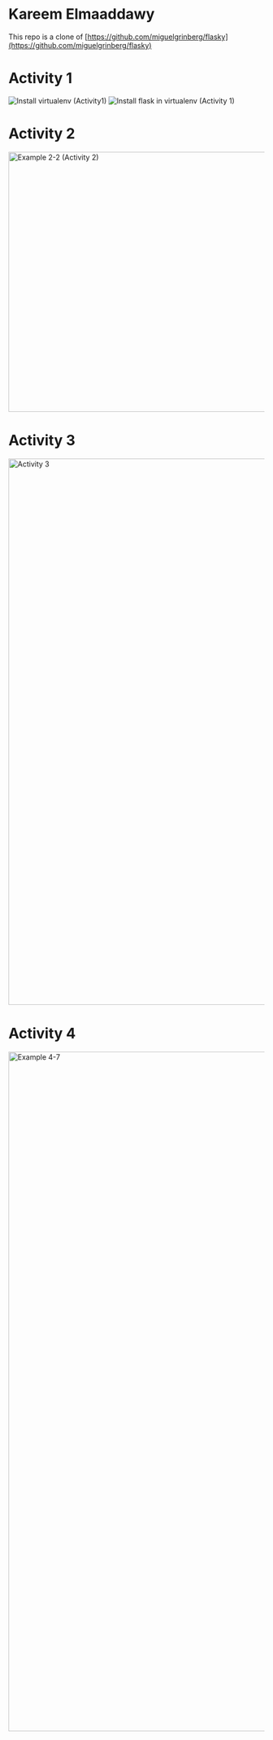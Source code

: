 # Kareem Elmaaddawy
This repo is a clone of [https://github.com/miguelgrinberg/flasky](https://github.com/miguelgrinberg/flasky)
# Activity 1
![Install virtualenv (Activity1)](https://github.com/KareemElMaaddawy/ECE444-F2023-Lab1/assets/83250816/7db39dc4-6a91-406b-90db-5f18d3cdbdba)
![Install flask in virtualenv (Activity 1)](https://github.com/KareemElMaaddawy/ECE444-F2023-Lab1/assets/83250816/2145bf3c-ae48-4888-b622-0a1ca7a52973)
# Activity 2
<img width="511" alt="Example 2-2 (Activity 2)" src="https://github.com/KareemElMaaddawy/ECE444-F2023-Lab1/assets/83250816/e6237426-4adf-4ddd-a85c-17f01941eb5d">

# Activity 3
<img width="1074" alt="Activity 3" src="https://github.com/KareemElMaaddawy/ECE444-F2023-Lab1/assets/83250816/e3768e8a-9953-4fde-89e5-2a31e7832fdf">

# Activity 4
<img width="1336" alt="Example 4-7" src="https://github.com/KareemElMaaddawy/ECE444-F2023-Lab1/assets/83250816/085f796c-f2a8-4829-81ac-ef35bdbf551b">

